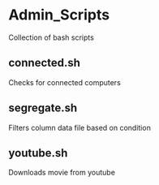 # Admin_Scripts

Collection of bash scripts

## connected.sh
Checks for connected computers

## segregate.sh
Filters column data file based on condition

## youtube.sh
Downloads movie from youtube
